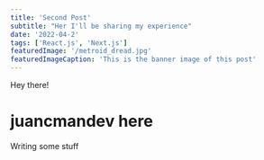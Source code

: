 ```yaml
---
title: 'Second Post'
subtitle: "Her I'll be sharing my experience"
date: '2022-04-2'
tags: ['React.js', 'Next.js']
featuredImage: '/metroid_dread.jpg'
featuredImageCaption: 'This is the banner image of this post'
---
```


Hey there!

# juancmandev here

Writing some stuff
